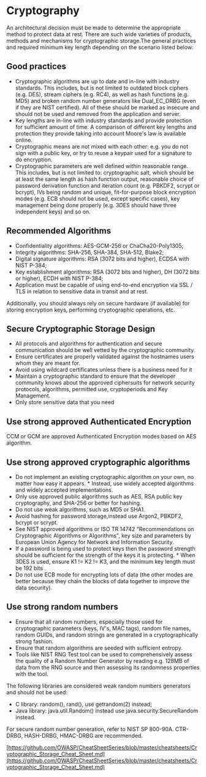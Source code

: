 # Cryptography	

An architectural decision must be made to determine the appropriate method to protect data at rest. There are such wide varieties of products, methods and mechanisms for cryptographic storage.The general practices and required minimum key length depending on the scenario listed below: 

 
## Good practices

 * Cryptographic algorithms are up to date and in-line with industry standards. This includes, but is not limited to outdated block ciphers (e.g. DES), stream ciphers (e.g. RC4), as well as hash functions (e.g. MD5) and broken random number generators like Dual_EC_DRBG (even if they are NIST certified). All of these should be marked as insecure and should not be used and removed from the application and server.
 * Key lengths are in-line with industry standards and provide protection for sufficient amount of time. A comparison of different key lengths and protection they provide taking into account Moore's law is available online.
 * Cryptographic means are not mixed with each other: e.g. you do not sign with a public key, or try to reuse a keypair used for a signature to do encryption.
 * Cryptographic parameters are well defined within reasonable range. This includes, but is not limited to: cryptographic salt, which should be at least the same length as hash function output, reasonable choice of password derivation function and iteration count (e.g. PBKDF2, scrypt or bcrypt), IVs being random and unique, fit-for-purpose block encryption modes (e.g. ECB should not be used, except specific cases), key management being done properly (e.g. 3DES should have three independent keys) and so on.
 
## Recommended Algorithms 
 * Confidentiality algorithms: AES-GCM-256 or ChaCha20-Poly1305;
 * Integrity algorithms: SHA-256, SHA-384, SHA-512, Blake2;
 * Digital signature algorithms: RSA (3072 bits and higher), ECDSA with NIST P-384;
 * Key establishment algorithms: RSA (3072 bits and higher), DH (3072 bits or higher), ECDH with NIST P-384;
 * Application must be capable of using end-to-end encryption via SSL / TLS in relation to sensitive data in transit and at rest.

Additionally, you should always rely on secure hardware (if available) for storing encryption keys, performing cryptographic operations, etc.


## Secure Cryptographic Storage Design

 * All protocols and algorithms for authentication and secure communication should be well vetted by the cryptographic community. 
 * Ensure certificates are properly validated against the hostnames users  whom they are meant for. 
 * Avoid using wildcard certificates unless there is a business need for it 
 * Maintain a cryptographic standard to ensure that the developer community knows about the approved ciphersuits for network security protocols, algorithms, permitted use, cryptoperiods and Key Management. 
 * Only store sensitive data that you need 

## Use strong approved Authenticated Encryption		
CCM or GCM are approved Authenticated Encryption modes based on AES algorithm. 

## Use strong approved cryptographic algorithms 

 * Do not implement an existing cryptographic algorithm on your own, no matter how easy it appears. * Instead, use widely accepted algorithms and widely accepted implementations.  
 * Only use approved public algorithms such as AES, RSA public key cryptography, and SHA-256 or better for hashing. 
 * Do not use weak algorithms, such as MD5 or SHA1. 
 * Avoid hashing for password storage,instead use Argon2, PBKDF2, bcrypt or scrypt.  
 * See NIST approved algorithms or ISO TR 14742 "Recommendations on Cryptographic Algorithms or Algorithms", key size and parameters by  European Union Agency for Network and Information Security.  
 * If a password is being used to protect keys then the password strength should be sufficient for the strength of the keys it is protecting.  * When 3DES is used, ensure K1 != K2 != K3, and the minimum key length must be 192 bits .  
 * Do not use ECB mode for encrypting lots of data (the other modes are better because they chain the blocks of data together to improve the data security).

## Use strong random numbers	

 * Ensure that all random numbers, especially those used for cryptographic parameters (keys, IV's, MAC tags), random file names, random GUIDs, and random strings are generated in a cryptographically strong fashion. 
 * Ensure that random algorithms are seeded with sufficient entropy. 
 * Tools like NIST RNG Test tool can be used to comprehensively assess the quality of a Random Number Generator by reading e.g. 128MB of data from the RNG source and then assessing its randomness properties with the tool. 

The following libraries are considered weak random numbers generators and should not be used: 

* C library: random(), rand(), use getrandom(2) instead;		
* Java library: java.util.Random() instead use java.security.SecureRandom instead.		

For secure random number generation, refer to NIST SP 800-90A. CTR-DRBG, HASH-DRBG, HMAC-DRBG are recommended.


[https://github.com/OWASP/CheatSheetSeries/blob/master/cheatsheets/Cryptographic_Storage_Cheat_Sheet.md](https://github.com/OWASP/CheatSheetSeries/blob/master/cheatsheets/Cryptographic_Storage_Cheat_Sheet.md)